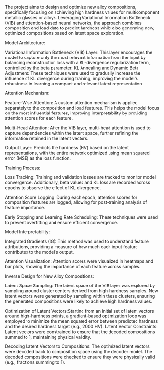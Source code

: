The project aims to design and optimize new alloy compositions, specifically focusing on achieving high hardness values for multicomponent metallic glasses or alloys. Leveraging Variational Information Bottleneck (VIB) and attention-based neural networks, the approach combines composition and load data to predict hardness while also generating new, optimized compositions based on latent space exploration.


Model Architecture:

Variational Information Bottleneck (VIB) Layer: This layer encourages the model to capture only the most relevant information from the input by balancing reconstruction loss with a KL-divergence regularization term, controlled by the beta parameter. KL Annealing and Dynamic Beta Adjustment: These techniques were used to gradually increase the influence of KL divergence during training, improving the model's robustness in learning a compact and relevant latent representation.

Attention Mechanism: 

Feature-Wise Attention: A custom attention mechanism is applied separately to the composition and load features. This helps the model focus on the most influential features, improving interpretability by providing attention scores for each feature.

Multi-Head Attention: After the VIB layer, multi-head attention is used to capture dependencies within the latent space, further refining the information retained in the latent vectors.

Output Layer: Predicts the hardness (HV) based on the latent representations, with the entire network optimized using mean squared error (MSE) as the loss function.

Training Process:

Loss Tracking: Training and validation losses are tracked to monitor model convergence. Additionally, beta values and KL loss are recorded across epochs to observe the effect of KL divergence.

Attention Score Logging: During each epoch, attention scores for composition features are logged, allowing for post-training analysis of feature importance.

Early Stopping and Learning Rate Scheduling: These techniques were used to prevent overfitting and ensure efficient convergence.


Model Interpretability:

Integrated Gradients (IG): This method was used to understand feature attributions, providing a measure of how much each input feature contributes to the model's output.

Attention Visualization: Attention scores were visualized in heatmaps and bar plots, showing the importance of each feature across samples.


Inverse Design for New Alloy Compositions:

Latent Space Sampling: The latent space of the VIB layer was explored by sampling around cluster centers derived from high-hardness samples. New latent vectors were generated by sampling within these clusters, ensuring the generated compositions were likely to achieve high hardness values.

Optimization of Latent Vectors:Starting from an initial set of latent vectors around high-hardness points, a gradient-based optimization loop was employed to minimize the mean squared error between predicted hardness and the desired hardness target (e.g., 2000 HV). Latent Vector Constraints: Latent vectors were constrained to ensure that the decoded compositions summed to 1, maintaining physical validity.

Decoding Latent Vectors to Compositions: The optimized latent vectors were decoded back to composition space using the decoder model. The decoded compositions were checked to ensure they were physically valid (e.g., fractions summing to 1).

